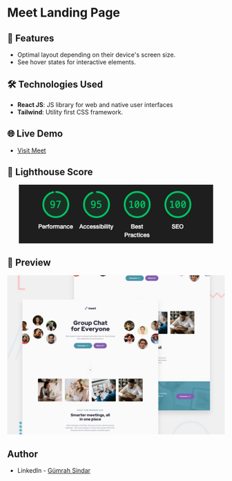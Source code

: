 # Meet Landing Page

## 🚀 Features

- Optimal layout depending on their device's screen size.
- See hover states for interactive elements.

## 🛠️ Technologies Used

- **React JS**: JS library for web and native user interfaces
- **Tailwind**: Utility first CSS framework.

## 🌐 Live Demo

- <a href="https://meet-landing-page-azure.vercel.app" target="_blank">Visit Meet</a>

## 🌟 Lighthouse Score

<div align="center">
  <img src="./lighthouse-meet.png" alt="Lighthouse Score" width="450">
</div>

## 🌄 Preview

<div align="center">
  <img src="./preview.jpg" alt="Preview" width="800">
</div>

## Author

- LinkedIn - [Gümrah Sindar](https://www.linkedin.com/in/gumrahsindar/)
